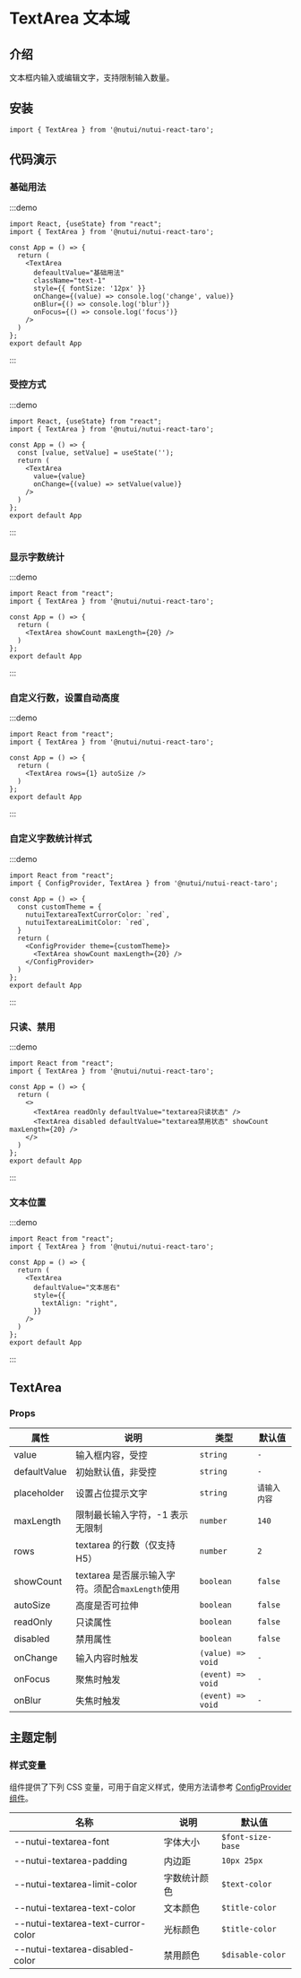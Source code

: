 # TextArea 文本域

## 介绍

文本框内输入或编辑文字，支持限制输入数量。

## 安装

```tsx
import { TextArea } from '@nutui/nutui-react-taro';
```

## 代码演示

### 基础用法

:::demo

```tsx
import React, {useState} from "react";
import { TextArea } from '@nutui/nutui-react-taro';

const App = () => {
  return (
    <TextArea
      defeaultValue="基础用法"
      className="text-1"
      style={{ fontSize: '12px' }}
      onChange={(value) => console.log('change', value)}
      onBlur={() => console.log('blur')}
      onFocus={() => console.log('focus')}
    />
  )
};
export default App
```

:::

### 受控方式

:::demo

```tsx
import React, {useState} from "react";
import { TextArea } from '@nutui/nutui-react-taro';

const App = () => {
  const [value, setValue] = useState('');
  return (
    <TextArea
      value={value}
      onChange={(value) => setValue(value)}
    />
  )
};
export default App
```

:::

### 显示字数统计

:::demo

```tsx
import React from "react";
import { TextArea } from '@nutui/nutui-react-taro';

const App = () => {
  return (
    <TextArea showCount maxLength={20} />
  )
};
export default App
```

:::

### 自定义行数，设置自动高度

:::demo

```tsx
import React from "react";
import { TextArea } from '@nutui/nutui-react-taro';

const App = () => {
  return (
    <TextArea rows={1} autoSize />
  )
};
export default App
```

:::

### 自定义字数统计样式

:::demo

```tsx
import React from "react";
import { ConfigProvider, TextArea } from '@nutui/nutui-react-taro';

const App = () => {
  const customTheme = {
    nutuiTextareaTextCurrorColor: `red`,
    nutuiTextareaLimitColor: `red`,
  }
  return (
    <ConfigProvider theme={customTheme}>
      <TextArea showCount maxLength={20} />
    </ConfigProvider>
  )
};
export default App
```

:::

### 只读、禁用

:::demo

```tsx
import React from "react";
import { TextArea } from '@nutui/nutui-react-taro';

const App = () => {
  return (
    <>
      <TextArea readOnly defaultValue="textarea只读状态" />
      <TextArea disabled defaultValue="textarea禁用状态" showCount maxLength={20} />
    </>
  )
};
export default App
```

:::

### 文本位置

:::demo

```tsx
import React from "react";
import { TextArea } from '@nutui/nutui-react-taro';

const App = () => {
  return (
    <TextArea
      defaultValue="文本居右"
      style={{
        textAlign: "right",
      }}
    />
  )
};
export default App
```

:::

## TextArea

### Props

| 属性 | 说明 | 类型 | 默认值 |
| --- | --- | --- | --- |
| value | 输入框内容，受控 | `string` | `-` |
| defaultValue | 初始默认值，非受控 | `string` | `-` |
| placeholder | 设置占位提示文字 | `string` | `请输入内容` |
| maxLength | 限制最长输入字符，-1 表示无限制 | `number` | `140` |
| rows | textarea 的行数（仅支持H5） | `number` | `2` |
| showCount | textarea 是否展示输入字符。须配合`maxLength`使用 | `boolean` | `false` |
| autoSize | 高度是否可拉伸 | `boolean` | `false` |
| readOnly | 只读属性 | `boolean` | `false` |
| disabled | 禁用属性 | `boolean` | `false` |
| onChange | 输入内容时触发 | `(value) => void` | `-` |
| onFocus | 聚焦时触发 | `(event) => void` | `-` |
| onBlur | 失焦时触发 | `(event) => void` | `-` |

## 主题定制

### 样式变量

组件提供了下列 CSS 变量，可用于自定义样式，使用方法请参考 [ConfigProvider 组件](#/zh-CN/component/configprovider)。

| 名称 | 说明 | 默认值 |
| --- | --- | --- |
| \--nutui-textarea-font | 字体大小 | `$font-size-base` |
| \--nutui-textarea-padding | 内边距 | `10px 25px` |
| \--nutui-textarea-limit-color | 字数统计颜色 | `$text-color` |
| \--nutui-textarea-text-color | 文本颜色 | `$title-color` |
| \--nutui-textarea-text-curror-color | 光标颜色 | `$title-color` |
| \--nutui-textarea-disabled-color | 禁用颜色 | `$disable-color` |